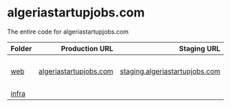 # algeriastartupjobs.com

The entire code for algeriastartupjobs.com

| **Folder**     |                                       **Production URL** |                                                          **Staging URL** |                  **Local URL** |
| :------------- | -------------------------------------------------------: | -----------------------------------------------------------------------: | -----------------------------: |
| [web](./web)   | [algeriastartupjobs.com](https://algeriastartupjobs.com) | [staging.algeriastartupjobs.com](https://staging.algeriastartupjobs.com) | run the command: `npm run dev` |
| [infra](./api) |                                                          |                                                                          |                                |
